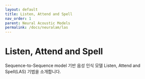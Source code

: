 ```yaml
---
layout: default
title: Listen, Attend and Spell
nav_order: 1
parent: Neural Acoustic Models
permalink: /docs/neuralam/las
---
```


# Listen, Attend and Spell

Sequence-to-Sequence model 기반 음성 인식 모델 Listen, Attend and Spell(LAS) 기법을 소개합니다.
